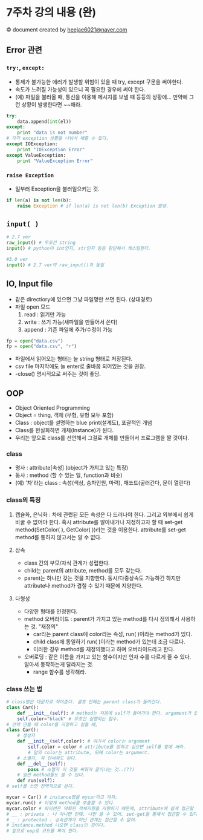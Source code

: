 # 7주차 강의 내용 (완)

&copy; document created by heejae6021@naver.com

## Error 관련

### `try:`, `except:`

- 통제가 불가능한 에러가 발생할 위험이 있을 때 try, except 구문을 써야한다.
- 속도가 느려질 가능성이 있으니 꼭  필요한 경우에 써야 한다.
- (예) 파일을 불러올 때, 통신을 이용해 메시지를 보낼 때 등등의 상황에... 만약에 그런 상황이 발생한다면 ~~해라.

```python
try:
	data.append(int(el))
except:
	print "data is not number"
# 각각 exception 상황을 나눠서 해줄 수 있다.
except IOException:
	print "IOException Error"
except ValueException:
	print "ValueException Error"
```

### `raise Exception`

- 일부러 Exception을 불러일으키는 것.
```python
if len(a) is not len(b):  
    raise Exception # if len(a) is not len(b) Exception 발생.
```

## `input( )`

```python
# 2.7 ver
raw_input() # 무조건 string
input() # python이 int인지, str인지 등등 판단해서 캐스팅한다.

#3.0 ver
input() # 2.7 ver의 raw_input()과 동일
```

## IO, Input file

- 같은 directiory에 있으면 그냥 파일명만 쓰면 된다. (상대경로)
- 파일 open 모드
	1. read : 읽기만 가능
	2. write : 쓰기 가능(새파일을 만들어서 쓴다)
	3. append : 기존 파일에 추가/수정이 가능

```python
fp = open("data.csv")
fp = open("data.csv", "r")
```
- 파일에서 읽어오는 형태는 늘  string 형태로 저장된다.
- csv file 마지막에도 늘 enter로 줄바꿈 되어있는 것을 권장.
- -close() 명시적으로 써주는 것이 좋당.

## OOP
- Object Oriented Programming
- Object = thing, 객체 (무형, 유형 모두 포함)
- Class : object를 설명하는 blue print(설계도), 포괄적인 개념
- Class를 현실화하면 개체(Instance)가 된다.
- 우리는 앞으로 class를 선언해서 그걸로 개체를 만들어서 프로그램을 짤 것이다.

### class
- 명사 : attribute[속성] (object가 가지고 있는 특징)
- 동사 : method (할 수 있는 일, function과 비슷)
- (예) '차'라는 class : 속성(색상, 승차인원, 마력), 매쏘드(굴러간다, 문이 열린다)

### class의 특징
1. 캡슐화, 은닉화 : 차에 관련된 모든 속성은 다 드러나야 한다. 그리고 외부에서 쉽게 바꿀 수 없어야 한다. 혹시 attribute를 알아내거나 지정하고자 할 때 set-get method(SetColor( ), GetColor( ))라는 것을 이용한다.  attribute를 set-get method를 통하지 않고서는 알 수 없다.
2. 상속
	- class 간의 부모/자식 관계가 성립한다.
	- child는 parent의 attribute, method를 모두 갖는다.
	- parent는 하나만 갖는 것을 지향한다. 동시/다중상속도 가능하긴 하지만 attribute나 method가 겹칠 수 있기 때문에 지양한다.

3.  다형성
	- 다양한 형태를 인정한다.
	- method 오버라이드 : parent가 가지고 있는 method를 다시 정의해서 사용하는 것. "재정의"
		- car라는 parent class에 color라는 속성, run( )이라는 method가 있다.
		- child class에 동일하기 run( )이라는 method가 있는데 조금 다르다.
		- 이러한 경우 method를 재정의했다고 하며 오버라이드라고 한다.
	- 오버로딩 : 같은 이름을 가지고 있는 함수이지만 인자 수를 다르게 줄 수 있다. 알아서 동작하는게 달라지는 것.
		- range 함수를 생각해라.
### class 쓰는 법

```python
# class명은 대문자로 적어준다. 괄호 안에는 parent class가 들어간다.
class Car():
	def __init__(self): # method는 처음에 self가 들어가야 한다. argument가 없는 상태.
	self.color="black" # 무조건 실행되는 함수.
# 만약 만들 때 color를 지정하고 싶을 때,
class Car():
	# 생성자
	def __init__(self,color): # 여기서 color는 argument
		self.color = color # attribute를 정하고 싶으면 self를 앞에 써라.
		# 앞의 color는 attribute, 뒤에 color는 argument.
	# 소멸자, 꼭 안써줘도 된다.
	def __del__(self):
		pass # 소멸자 이 것을 써줘야 끝이나는 것..(??)
	# 일반 method들도 쓸 수 있다.
	def run(self):
# self를 쓰면 전역적으로 쓴다.

mycar = Car() # instance명을 mycar라고 하자.
mycar.run() # 이렇게 method를 호출할 수 있다.
mycar.color # 파이썬은 약화된 객체지향을 지향하기 때문에, attribute에 쉽게 접근할 수 있게 만들어졌다.
# __ : private : 나 아니면 안돼. 나만 쓸 수 있어. set-get을 통해서 접근할 수 있다.
# _ : protected : 상속관계가 아닌 관계는 접근할 수 없어.
# instance.method 나오면 class인 것이다.
# 앞으로 oop로 코드를 짜야 한다.
```

 
